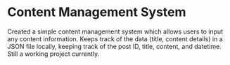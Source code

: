 # Content Management System

Created a simple content management system which allows users to input any content information. Keeps track of the data (title, content details) in a JSON file locally, keeping track
of the post ID, title, content, and datetime. Still a working project currently.
